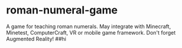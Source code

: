 # roman-numeral-game
A game for teaching roman numerals. May integrate with Minecraft, Minetest, ComputerCraft, VR or mobile game framework.
Don't forget Augmented Reality! 
##hi
